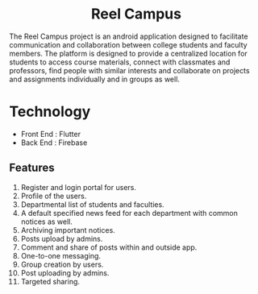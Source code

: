 
<h1 align="center">   Reel Campus </h1>

The Reel Campus project is an android application designed to facilitate communication and 
collaboration between college students and faculty members. 
The platform is designed to provide a centralized location for students to access course
materials, connect with classmates and professors, find people with similar interests and 
collaborate on projects and assignments individually and in groups as well.

# Technology
- Front End : Flutter
- Back End : Firebase


## Features

1.	Register and login portal for users.
2.	Profile of the users.
3.	Departmental list of students and faculties.
4.	A default specified news feed for each department with common notices as well.
5.	Archiving important notices.
6.	Posts upload by admins.
7.	Comment and share of posts within and outside app.
8.	One-to-one messaging. 
9.	Group creation by users. 
10.	Post uploading by admins.
11.	Targeted sharing.
